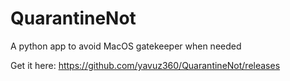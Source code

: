 # QuarantineNot

A python app to avoid MacOS gatekeeper when needed

Get it here: https://github.com/yavuz360/QuarantineNot/releases
